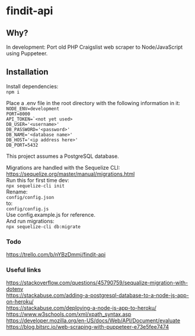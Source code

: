 # findit-api

## Why?
In development: Port old PHP Craigslist web scraper to Node/JavaScript using Puppeteer.

## Installation
Install dependencies:  
```npm i```  
  
Place a .env file in the root directory with the following information in it:  
```NODE_ENV=development```  
```PORT=8000```  
```API_TOKEN=`<not yet used>```  
```DB_USER='<username>'```  
```DB_PASSWORD='<password>'```  
```DB_NAME='<database name>'```  
```DB_HOST='<ip address here>'```  
```DB_PORT=5432```  

This project assumes a PostgreSQL database.  
   
Migrations are handled with the Sequelize CLI:  
https://sequelize.org/master/manual/migrations.html  
Run this for first time dev:  
```npx sequelize-cli init```  
Rename:  
```config/config.json```  
to:  
```config/config.js```  
Use config.example.js for reference.  
And run migrations:  
```npx sequelize-cli db:migrate```  
  
### Todo
https://trello.com/b/nYBzDmmj/findit-api  
  
### Useful links
https://stackoverflow.com/questions/45790759/sequalize-migration-with-dotenv  
https://stackabuse.com/adding-a-postgresql-database-to-a-node-js-app-on-heroku/  
https://stackabuse.com/deploying-a-node-js-app-to-heroku/  
https://www.w3schools.com/xml/xpath_syntax.asp  
https://developer.mozilla.org/en-US/docs/Web/API/Document/evaluate  
https://blog.bitsrc.io/web-scraping-with-puppeteer-e73e5fee7474  